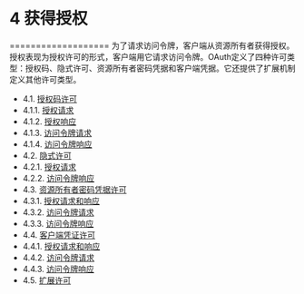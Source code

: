 # 4 获得授权
===================
为了请求访问令牌，客户端从资源所有者获得授权。授权表现为授权许可的形式，客户端用它请求访问令牌。OAuth定义了四种许可类型：授权码、隐式许可、资源所有者密码凭据和客户端凭据。它还提供了扩展机制定义其他许可类型。

- 4.1. [授权码许可](4.1.md)
- 4.1.1. [授权请求](4.1.1.md)
- 4.1.2. [授权响应](4.1.2.md)
- 4.1.3. [访问令牌请求](4.1.3.md)
- 4.1.4. [访问令牌响应](4.1.4.md)
- 4.2. [隐式许可](4.2.md)
- 4.2.1. [授权请求](4.2.1.md)
- 4.2.2. [访问令牌响应](4.2.2.md)
- 4.3. [资源所有者密码凭据许可](4.3.md)
- 4.3.1. [授权请求和响应](4.3.1.md)
- 4.3.2. [访问令牌请求](4.3.2.md)
- 4.3.3. [访问令牌响应](4.3.3.md)
- 4.4. [客户端凭证许可](4.4.md)
- 4.4.1. [授权请求和响应](4.4.1.md)
- 4.4.2. [访问令牌请求](4.4.2.md)
- 4.4.3. [访问令牌响应](4.4.3.md)
- 4.5. [扩展许可](4.5.md)